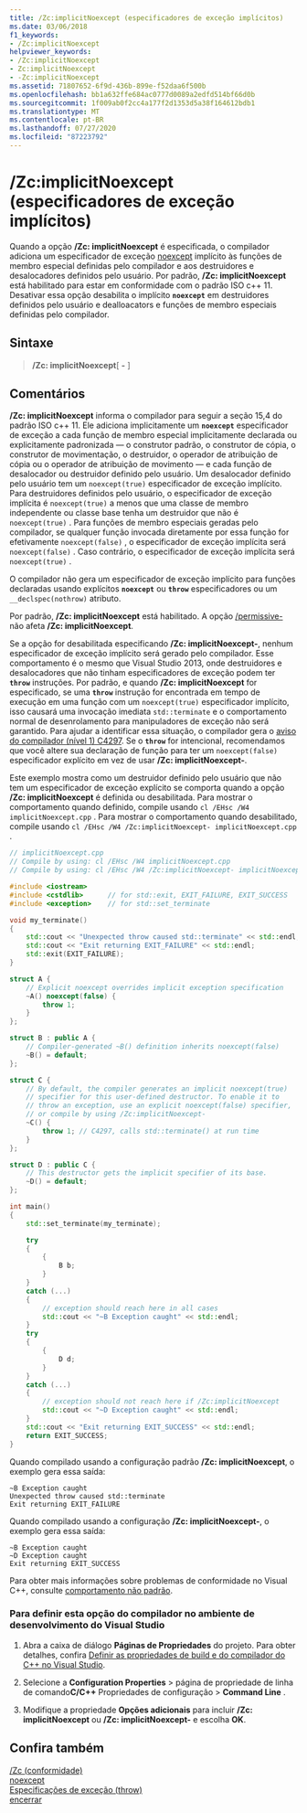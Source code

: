 ```yaml
---
title: /Zc:implicitNoexcept (especificadores de exceção implícitos)
ms.date: 03/06/2018
f1_keywords:
- /Zc:implicitNoexcept
helpviewer_keywords:
- /Zc:implicitNoexcept
- Zc:implicitNoexcept
- -Zc:implicitNoexcept
ms.assetid: 71807652-6f9d-436b-899e-f52daa6f500b
ms.openlocfilehash: bb1a632ffe684ac0777d0089a2edfd514bf66d0b
ms.sourcegitcommit: 1f009ab0f2cc4a177f2d1353d5a38f164612bdb1
ms.translationtype: MT
ms.contentlocale: pt-BR
ms.lasthandoff: 07/27/2020
ms.locfileid: "87223792"
---
```

# <a name="zcimplicitnoexcept-implicit-exception-specifiers"></a>/Zc:implicitNoexcept (especificadores de exceção implícitos)

Quando a opção **/Zc: implicitNoexcept** é especificada, o compilador adiciona um especificador de exceção [noexcept](../../cpp/noexcept-cpp.md) implícito às funções de membro especial definidas pelo compilador e aos destruidores e desalocadores definidos pelo usuário. Por padrão, **/Zc: implicitNoexcept** está habilitado para estar em conformidade com o padrão ISO c++ 11. Desativar essa opção desabilita o implícito **`noexcept`** em destruidores definidos pelo usuário e dealloacators e funções de membro especiais definidas pelo compilador.

## <a name="syntax"></a>Sintaxe

> **/Zc: implicitNoexcept**[ **-** ]

## <a name="remarks"></a>Comentários

**/Zc: implicitNoexcept** informa o compilador para seguir a seção 15,4 do padrão ISO c++ 11. Ele adiciona implicitamente um **`noexcept`** especificador de exceção a cada função de membro especial implicitamente declarada ou explicitamente padronizada — o construtor padrão, o construtor de cópia, o construtor de movimentação, o destruidor, o operador de atribuição de cópia ou o operador de atribuição de movimento — e cada função de desalocador ou destruidor definido pelo usuário. Um desalocador definido pelo usuário tem um `noexcept(true)` especificador de exceção implícito. Para destruidores definidos pelo usuário, o especificador de exceção implícita é `noexcept(true)` a menos que uma classe de membro independente ou classe base tenha um destruidor que não é `noexcept(true)` . Para funções de membro especiais geradas pelo compilador, se qualquer função invocada diretamente por essa função for efetivamente `noexcept(false)` , o especificador de exceção implícita será `noexcept(false)` . Caso contrário, o especificador de exceção implícita será `noexcept(true)` .

O compilador não gera um especificador de exceção implícito para funções declaradas usando explícitos **`noexcept`** ou **`throw`** especificadores ou um `__declspec(nothrow)` atributo.

Por padrão, **/Zc: implicitNoexcept** está habilitado. A opção [/permissive-](permissive-standards-conformance.md) não afeta **/Zc: implicitNoexcept**.

Se a opção for desabilitada especificando **/Zc: implicitNoexcept-**, nenhum especificador de exceção implícito será gerado pelo compilador. Esse comportamento é o mesmo que Visual Studio 2013, onde destruidores e desalocadores que não tinham especificadores de exceção podem ter **`throw`** instruções. Por padrão, e quando **/Zc: implicitNoexcept** for especificado, se uma **`throw`** instrução for encontrada em tempo de execução em uma função com um `noexcept(true)` especificador implícito, isso causará uma invocação imediata `std::terminate` e o comportamento normal de desenrolamento para manipuladores de exceção não será garantido. Para ajudar a identificar essa situação, o compilador gera o [aviso do compilador (nível 1) C4297](../../error-messages/compiler-warnings/compiler-warning-level-1-c4297.md). Se o **`throw`** for intencional, recomendamos que você altere sua declaração de função para ter um `noexcept(false)` especificador explícito em vez de usar **/Zc: implicitNoexcept-**.

Este exemplo mostra como um destruidor definido pelo usuário que não tem um especificador de exceção explícito se comporta quando a opção **/Zc: implicitNoexcept** é definida ou desabilitada. Para mostrar o comportamento quando definido, compile usando `cl /EHsc /W4 implicitNoexcept.cpp` . Para mostrar o comportamento quando desabilitado, compile usando `cl /EHsc /W4 /Zc:implicitNoexcept- implicitNoexcept.cpp` .

```cpp
// implicitNoexcept.cpp
// Compile by using: cl /EHsc /W4 implicitNoexcept.cpp
// Compile by using: cl /EHsc /W4 /Zc:implicitNoexcept- implicitNoexcept.cpp

#include <iostream>
#include <cstdlib>      // for std::exit, EXIT_FAILURE, EXIT_SUCCESS
#include <exception>    // for std::set_terminate

void my_terminate()
{
    std::cout << "Unexpected throw caused std::terminate" << std::endl;
    std::cout << "Exit returning EXIT_FAILURE" << std::endl;
    std::exit(EXIT_FAILURE);
}

struct A {
    // Explicit noexcept overrides implicit exception specification
    ~A() noexcept(false) {
        throw 1;
    }
};

struct B : public A {
    // Compiler-generated ~B() definition inherits noexcept(false)
    ~B() = default;
};

struct C {
    // By default, the compiler generates an implicit noexcept(true)
    // specifier for this user-defined destructor. To enable it to
    // throw an exception, use an explicit noexcept(false) specifier,
    // or compile by using /Zc:implicitNoexcept-
    ~C() {
        throw 1; // C4297, calls std::terminate() at run time
    }
};

struct D : public C {
    // This destructor gets the implicit specifier of its base.
    ~D() = default;
};

int main()
{
    std::set_terminate(my_terminate);

    try
    {
        {
            B b;
        }
    }
    catch (...)
    {
        // exception should reach here in all cases
        std::cout << "~B Exception caught" << std::endl;
    }
    try
    {
        {
            D d;
        }
    }
    catch (...)
    {
        // exception should not reach here if /Zc:implicitNoexcept
        std::cout << "~D Exception caught" << std::endl;
    }
    std::cout << "Exit returning EXIT_SUCCESS" << std::endl;
    return EXIT_SUCCESS;
}
```

Quando compilado usando a configuração padrão **/Zc: implicitNoexcept**, o exemplo gera essa saída:

```Output
~B Exception caught
Unexpected throw caused std::terminate
Exit returning EXIT_FAILURE
```

Quando compilado usando a configuração **/Zc: implicitNoexcept-**, o exemplo gera essa saída:

```Output
~B Exception caught
~D Exception caught
Exit returning EXIT_SUCCESS
```

Para obter mais informações sobre problemas de conformidade no Visual C++, consulte [comportamento não padrão](../../cpp/nonstandard-behavior.md).

### <a name="to-set-this-compiler-option-in-the-visual-studio-development-environment"></a>Para definir esta opção do compilador no ambiente de desenvolvimento do Visual Studio

1. Abra a caixa de diálogo **Páginas de Propriedades** do projeto. Para obter detalhes, confira [Definir as propriedades de build e do compilador do C++ no Visual Studio](../working-with-project-properties.md).

1. Selecione a **Configuration Properties**  >  página de propriedade de linha de comando**C/C++** Propriedades de configuração  >  **Command Line** .

1. Modifique a propriedade **Opções adicionais** para incluir **/Zc: implicitNoexcept** ou **/Zc: implicitNoexcept-** e escolha **OK**.

## <a name="see-also"></a>Confira também

[/Zc (conformidade)](zc-conformance.md)<br/>
[noexcept](../../cpp/noexcept-cpp.md)<br/>
[Especificações de exceção (throw)](../../cpp/exception-specifications-throw-cpp.md)<br/>
[encerrar](../../standard-library/exception-functions.md#terminate)<br/>
